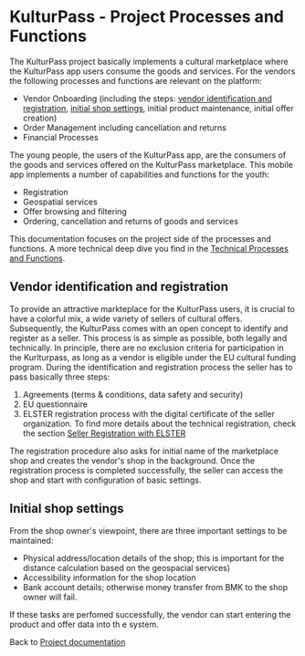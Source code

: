 # KulturPass - Project Processes and Functions

The KulturPass project basically implements a cultural marketplace where the KulturPass app users consume the goods and services.
For the vendors the following processes and functions are relevant on the platform:

- Vendor Onboarding (including the steps: [vendor identification and registration](https://github.com/kulturpass-de/kulturpass-documentation/edit/feature/documentation-update/project-documentation/project-processes-and-functions.md#vendor-identification-and-registration), [initial shop settings](https://github.com/kulturpass-de/kulturpass-documentation/edit/feature/documentation-update/project-documentation/project-processes-and-functions.md#initial-shop-settings), initial product maintenance, initial offer creation)
- Order Management including cancellation and returns
- Financial Processes

The young people, the users of the KulturPass app, are the consumers of the goods and services offered on the KulturPass marketplace. This mobile app implements a number of capabilities and functions for the youth:

- Registration
- Geospatial services
- Offer browsing and filtering
- Ordering, cancellation and returns of goods and services

This documentation focuses on the project side of the processes and functions. A more technical deep dive you find in the [Technical Processes and Functions](../technical-documentation/technical-processes-and-functions.md).

## Vendor identification and registration

To provide an attractive markteplace for the KulturPass users, it is crucial to have a colorful mix, a wide variety of sellers of cultural offers. Subsequently, the KulturPass comes with an open concept to identify and register as a seller. This process is as simple as possible, both legally and technically. In principle, there are no exclusion criteria for participation in the Kurlturpass, as long as a vendor is eligible under the EU cultural funding program. During the identification and registration process the seller has to pass basically three steps:
1. Agreements (terms & conditions, data safety and security)
2. EU questionnaire
3. ELSTER registration process with the digital certificate of the seller organization. To find more details about the technical registration, check the section [Seller Registration with ELSTER](https://github.com/kulturpass-de/kulturpass-documentation/blob/main/technical-documentation/seller-registration-with-elster.md) 

The registration procedure also asks for initial name of the marketplace shop and creates the vendor's shop in the background. Once the registration process is completed successfully, the seller can access the shop and start with configuration of basic settings.

## Initial shop settings

From the shop owner's viewpoint, there are three important settings to be maintained:
- Physical address/location details of the shop; this is important for the distance calculation based on the geospacial services)
- Accessibility information for the shop location
- Bank account details; otherwise money transfer from BMK to the shop owner will fail.

If these tasks are perfomed successfully, the vendor can start entering the product and offer data into th e system. 

Back to [Project documentation](README.md)
